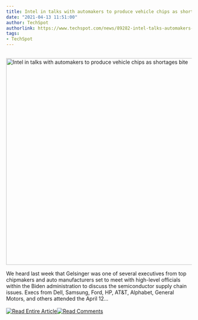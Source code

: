 ```yaml
---
title: Intel in talks with automakers to produce vehicle chips as shortages bite
date: "2021-04-13 11:51:00"
author: TechSpot
authorlink: https://www.techspot.com/news/89282-intel-talks-automakers-produce-vehicle-chips-shortages-bite.html
tags:
- TechSpot
---
```

<a href="https://www.techspot.com/news/89282-intel-talks-automakers-produce-vehicle-chips-shortages-bite.html" target="_blank"><img src="https://static.techspot.com/images2/news/ts3_thumbs/2021/04/2021-04-13-ts3_thumbs-bb6.jpg" width="800" height="560" style="padding: 15px 0" title="Intel in talks with automakers to produce vehicle chips as shortages bite" /></a><br />We heard last week that Gelsinger was one of several executives from top chipmakers and auto manufacturers set to meet with high-level officials within the Biden administration to discuss the semiconductor supply chain issues. Execs from Dell, Samsung, Ford, HP, AT&amp;T, Alphabet, General Motors, and others attended the April 12...<br /><br /><a href="https://www.techspot.com/news/89282-intel-talks-automakers-produce-vehicle-chips-shortages-bite.html"><img src="https://static.techspot.com/images/rss/rss_buttons_01.png" border="0" alt="Read Entire Article" /></a><a href="https://www.techspot.com/news/89282-intel-talks-automakers-produce-vehicle-chips-shortages-bite.html#comments"><img src="https://static.techspot.com/images/rss/rss_buttons_02.png" border="0" alt="Read Comments" /></a><br /><br />